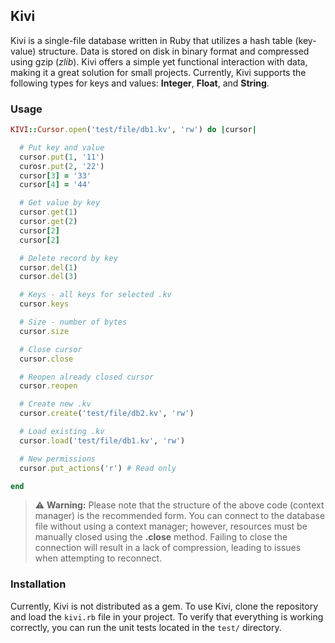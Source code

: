 ## Kivi

Kivi is a single-file database written in Ruby that utilizes a hash table (key-value) structure. Data is stored on disk in binary format and compressed using gzip (*zlib*). Kivi offers a simple yet functional interaction with data, making it a great solution for small projects. Currently, Kivi supports the following types for keys and values: **Integer**, **Float**, and **String**.

### Usage

```ruby
KIVI::Cursor.open('test/file/db1.kv', 'rw') do |cursor|

  # Put key and value
  cursor.put(1, '11')
  curosr.put(2, '22')
  cursor[3] = '33'
  cursor[4] = '44'

  # Get value by key
  cursor.get(1)
  cursor.get(2)
  cursor[2]
  cursor[2]

  # Delete record by key
  cursor.del(1)
  cursor.del(3)

  # Keys - all keys for selected .kv
  cursor.keys

  # Size - number of bytes
  cursor.size

  # Close cursor
  cursor.close

  # Reopen already closed cursor
  cursor.reopen

  # Create new .kv
  cursor.create('test/file/db2.kv', 'rw')

  # Load existing .kv
  cursor.load('test/file/db1.kv', 'rw')

  # New permissions
  cursor.put_actions('r') # Read only

end
```
> ⚠️ **Warning:** Please note that the structure of the above code (context manager) is the recommended form. You can connect to the database file without using a context manager; however, resources must be manually closed using the **.close** method. Failing to close the connection will result in a lack of compression, leading to issues when attempting to reconnect.

### Installation

Currently, Kivi is not distributed as a gem. To use Kivi, clone the repository and load the `kivi.rb` file in your project. To verify that everything is working correctly, you can run the unit tests located in the `test/` directory.
